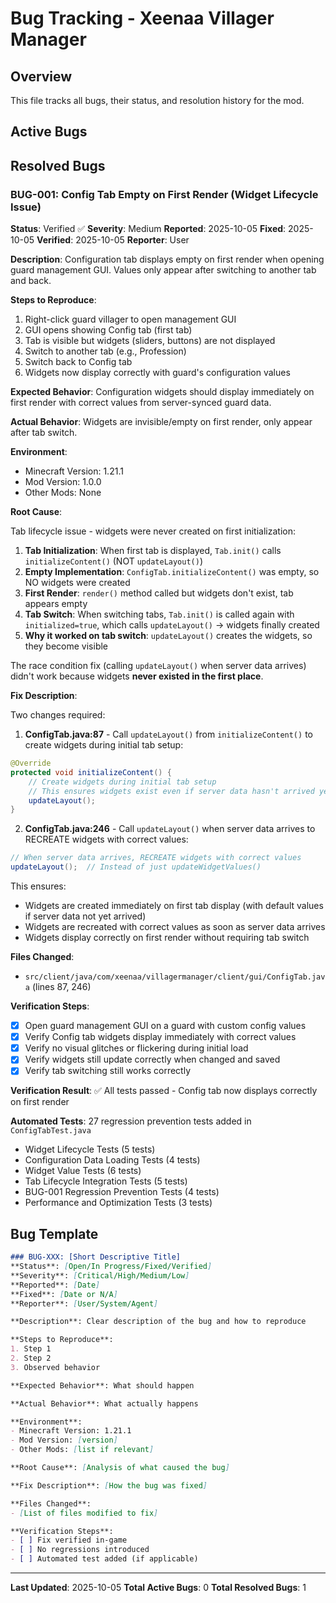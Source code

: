 # Bug Tracking - Xeenaa Villager Manager

## Overview
This file tracks all bugs, their status, and resolution history for the mod.

## Active Bugs

<!-- No active bugs -->

## Resolved Bugs

### BUG-001: Config Tab Empty on First Render (Widget Lifecycle Issue)
**Status**: Verified ✅
**Severity**: Medium
**Reported**: 2025-10-05
**Fixed**: 2025-10-05
**Verified**: 2025-10-05
**Reporter**: User

**Description**: Configuration tab displays empty on first render when opening guard management GUI. Values only appear after switching to another tab and back.

**Steps to Reproduce**:
1. Right-click guard villager to open management GUI
2. GUI opens showing Config tab (first tab)
3. Tab is visible but widgets (sliders, buttons) are not displayed
4. Switch to another tab (e.g., Profession)
5. Switch back to Config tab
6. Widgets now display correctly with guard's configuration values

**Expected Behavior**: Configuration widgets should display immediately on first render with correct values from server-synced guard data.

**Actual Behavior**: Widgets are invisible/empty on first render, only appear after tab switch.

**Environment**:
- Minecraft Version: 1.21.1
- Mod Version: 1.0.0
- Other Mods: None

**Root Cause**:

Tab lifecycle issue - widgets were never created on first initialization:

1. **Tab Initialization**: When first tab is displayed, `Tab.init()` calls `initializeContent()` (NOT `updateLayout()`)
2. **Empty Implementation**: `ConfigTab.initializeContent()` was empty, so NO widgets were created
3. **First Render**: `render()` method called but widgets don't exist, tab appears empty
4. **Tab Switch**: When switching tabs, `Tab.init()` is called again with `initialized=true`, which calls `updateLayout()` → widgets finally created
5. **Why it worked on tab switch**: `updateLayout()` creates the widgets, so they become visible

The race condition fix (calling `updateLayout()` when server data arrives) didn't work because widgets **never existed in the first place**.

**Fix Description**:

Two changes required:

1. **ConfigTab.java:87** - Call `updateLayout()` from `initializeContent()` to create widgets during initial tab setup:
```java
@Override
protected void initializeContent() {
    // Create widgets during initial tab setup
    // This ensures widgets exist even if server data hasn't arrived yet
    updateLayout();
}
```

2. **ConfigTab.java:246** - Call `updateLayout()` when server data arrives to RECREATE widgets with correct values:
```java
// When server data arrives, RECREATE widgets with correct values
updateLayout();  // Instead of just updateWidgetValues()
```

This ensures:
- Widgets are created immediately on first tab display (with default values if server data not yet arrived)
- Widgets are recreated with correct values as soon as server data arrives
- Widgets display correctly on first render without requiring tab switch

**Files Changed**:
- `src/client/java/com/xeenaa/villagermanager/client/gui/ConfigTab.java` (lines 87, 246)

**Verification Steps**:
- [x] Open guard management GUI on a guard with custom config values
- [x] Verify Config tab widgets display immediately with correct values
- [x] Verify no visual glitches or flickering during initial load
- [x] Verify widgets still update correctly when changed and saved
- [x] Verify tab switching still works correctly

**Verification Result**: ✅ All tests passed - Config tab now displays correctly on first render

**Automated Tests**: 27 regression prevention tests added in `ConfigTabTest.java`
- Widget Lifecycle Tests (5 tests)
- Configuration Data Loading Tests (4 tests)
- Widget Value Tests (6 tests)
- Tab Lifecycle Integration Tests (5 tests)
- BUG-001 Regression Prevention Tests (4 tests)
- Performance and Optimization Tests (3 tests)

## Bug Template

```markdown
### BUG-XXX: [Short Descriptive Title]
**Status**: [Open/In Progress/Fixed/Verified]
**Severity**: [Critical/High/Medium/Low]
**Reported**: [Date]
**Fixed**: [Date or N/A]
**Reporter**: [User/System/Agent]

**Description**: Clear description of the bug and how to reproduce

**Steps to Reproduce**:
1. Step 1
2. Step 2
3. Observed behavior

**Expected Behavior**: What should happen

**Actual Behavior**: What actually happens

**Environment**:
- Minecraft Version: 1.21.1
- Mod Version: [version]
- Other Mods: [list if relevant]

**Root Cause**: [Analysis of what caused the bug]

**Fix Description**: [How the bug was fixed]

**Files Changed**:
- [List of files modified to fix]

**Verification Steps**:
- [ ] Fix verified in-game
- [ ] No regressions introduced
- [ ] Automated test added (if applicable)
```

---

**Last Updated**: 2025-10-05
**Total Active Bugs**: 0
**Total Resolved Bugs**: 1
